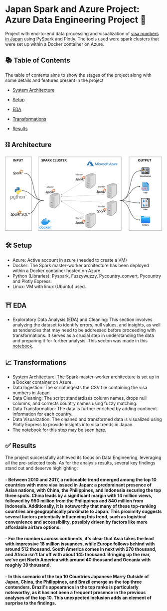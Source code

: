 # Japan Spark and Azure Project: Azure Data Engineering Project 🎌

Project with end-to-end data processing and visualization of [visa numbers in Japan](https://github.com/tertub2/Japan_SparkandAzure_Project/tree/master/src/input) using PySpark and Plotly. The tools used were spark clusters that were set up within a Docker container on Azure.

## 📚 Table of Contents

The table of contents aims to show the stages of the project along with some details and features present in the project

- [System Architecture](#-architecture)

- [Setup](#-setup)

- [EDA](#-eda)

- [Transformations](#-transformations)

- [Results](#-results)



## ⛓️ Architecture
![Project Architecture Scheme](https://github.com/tertub2/Japan_SparkandAzure_Project/blob/master/architecture.png)


## 🛠️ Setup
- Azure: Active account in azure (needed to create a VM)
- Docker: The Spark master-worker architecture has been deployed within a Docker container hosted on Azure.
- Python (Libraries): Pyspark, Fuzzywuzzy, Pycountry_convert, Pycountry and Plotly Express.
- Linux: VM with linux (Ubuntu) used.

  
## ⛩️ EDA
- Exploratory Data Analysis (EDA) and Cleaning: This section involves analyzing the dataset to identify errors, null values, and insights, as well as tendencies that may need to be addressed before proceeding with transformations. It serves as a crucial step in understanding the data and preparing it for further analysis. This secton was made in this [notebook](https://github.com/tertub2/Japan_SparkandAzure_Project/blob/master/src/jobs/EDA%20-%20Applications%20In%20Japan.ipynb).
  

## 📈 Transformations
- System Architecture: The Spark master-worker architecture is set up in a Docker container on Azure.
- Data Ingestion: The script ingests the CSV file containing the visa numbers in Japan.
- Data Cleaning: The script standardizes column names, drops null columns, and corrects country names using fuzzy matching.
- Data Transformation: The data is further enriched by adding continent information for each country.
- Data Visualization: The cleaned and transformed data is visualized using Plotly Express to provide insights into visa trends in Japan.
- The notebook for this step may be seen [here](https://github.com/tertub2/Japan_SparkandAzure_Project/blob/master/src/jobs/vis.py).

## ✅ Results 
The project successfully achieved its focus on Data Engineering, leveraging all the pre-selected tools. As for the analysis results, several key findings stand out and deserve highlighting:
#### - Between 2010 and 2017, a noticeable trend emerged among the top 10 countries with more visa issued in Japan: a predominant presence of Asian nations, with China, the Philippines, and Indonesia securing the top three spots. China leads by a significant margin with 14 million views, followed by 950 million from the Philippines and 840 million from Indonesia. Additionally, it is noteworthy that many of these top-ranking countries are geographically proximate to Japan. This proximity suggests several factors potentially influencing this trend, such as logistical convenience and accessibility, possibly driven by factors like more affordable airfare options.
#### - For the numbers across continents, it's clear that Asia takes the lead with impressive 18 million issuances, while Europe follows behind with around 512 thousand. South America comes in next with 278 thousand, and Africa isn't far off with about 145 thousand. Bringing up the rear, we've got North America with around 40 thousand and Oceania with roughly 39 thousand.
#### - In this scenario of the top 10 Countries Japanese Marry Outside of Japan, China, the Philippines, and Brazil emerge as the top three contenders. Brazil's appearance in the top ranks is particularly noteworthy, as it has not been a frequent presence in the previous analyses of the top 10. This unexpected inclusion adds an element of surprise to the findings.

